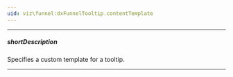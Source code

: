 ```yaml
---
uid: viz\funnel:dxFunnelTooltip.contentTemplate
---
```

---
##### shortDescription
Specifies a custom template for a tooltip.

---
